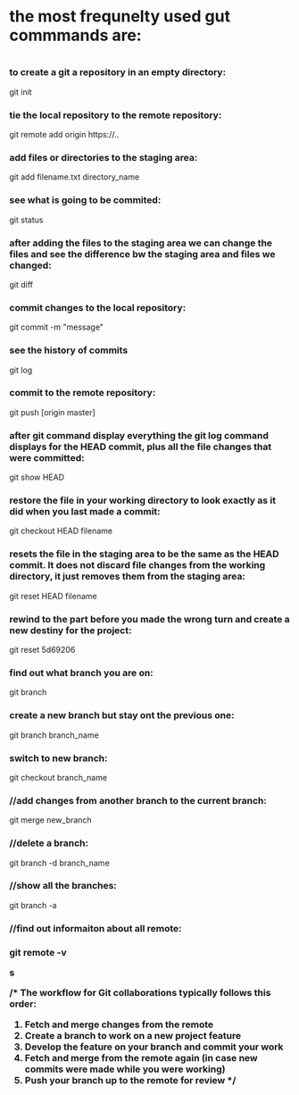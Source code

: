 <h1> the most frequnelty used gut commmands are:<h1>

<h3>to create a git a repository in an empty directory:</h3>
<p>git init</p>

<h3>tie the local repository to the remote repository:</h3>
<p>git remote add origin https://..</p>

<h3>add files or directories to the staging area:</h3>
<p>git add filename.txt directory_name</p>

<h3>see what is going to be commited:</h3>
<p>git status</p>

<h3>after adding the files to the staging area we can change the files and see the difference bw the staging area and files we changed:</h3>
<p>git diff</p>

<h3>commit changes to the local repository:</h3>
<p>git commit -m "message"<p>

<h3>see the history of commits</h3>
<p>git log<p>

<h3>commit to the remote repository:</h3>
<p>git push [origin master]<p>

<h3>after git command display everything the git log command displays for the HEAD commit, plus all the file changes that were committed:</h3>
<p>git show HEAD<p>

<h3>restore the file in your working directory to look exactly as it did when you last made a commit:</h3>
<p>git checkout HEAD filename<p>

<h3>resets the file in the staging area to be the same as the HEAD commit. It does not discard file changes from the working directory, it just removes them from the staging area:</h3>
<p>git reset HEAD filename<p>

<h3>rewind to the part before you made the wrong turn and create a new destiny for the project: </h3>
<p>git reset 5d69206<p>
 
<h3>find out what branch you are on:</h3>
<p>git branch<p>

<h3>create a new branch but stay ont the previous one:</h3>
<p>git branch branch_name<p>

<h3>switch to new branch:</h3>
<p>git checkout branch_name<p>

<h3>//add changes from another branch to the current branch:</h3>
<p>git merge new_branch<p>

<h3>//delete a branch:</h3>
<p>git branch -d branch_name<p>

<h3>//show all the branches:</h3>
<p>git branch -a<p>

<h3>//find out informaiton about all remote:<h3>
<p>git remote -v<p>s

/*
The workflow for Git collaborations typically follows this order:
1. Fetch and merge changes from the remote
2. Create a branch to work on a new project feature
3. Develop the feature on your branch and commit your work
4. Fetch and merge from the remote again (in case new commits were made while you were working)
5. Push your branch up to the remote for review
*/

